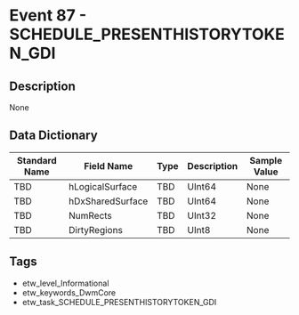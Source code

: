 # Event 87 - SCHEDULE_PRESENTHISTORYTOKEN_GDI

## Description
None

## Data Dictionary
|Standard Name|Field Name|Type|Description|Sample Value|
|---|---|---|---|---|
|TBD|hLogicalSurface|TBD|UInt64|None|None|
|TBD|hDxSharedSurface|TBD|UInt64|None|None|
|TBD|NumRects|TBD|UInt32|None|None|
|TBD|DirtyRegions|TBD|UInt8|None|None|

## Tags
* etw_level_Informational
* etw_keywords_DwmCore
* etw_task_SCHEDULE_PRESENTHISTORYTOKEN_GDI